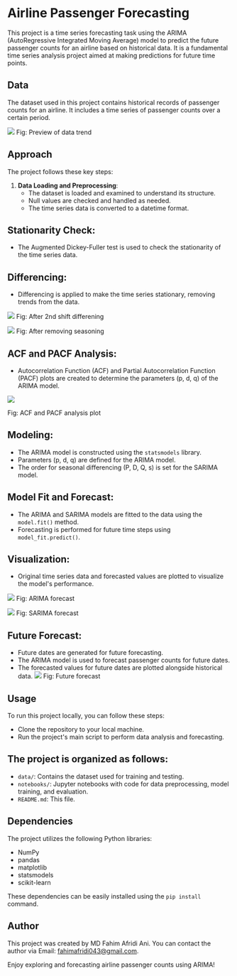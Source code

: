 
# Airline Passenger Forecasting

This project is a time series forecasting task using the ARIMA (AutoRegressive Integrated Moving Average) model to predict the future passenger counts for an airline based on historical data. It is a fundamental time series analysis project aimed at making predictions for future time points.

## Data

The dataset used in this project contains historical records of passenger counts for an airline. It includes a time series of passenger counts over a certain period.

![](graphs/Unknown.png)
Fig: Preview of data trend

## Approach

The project follows these key steps:

1. **Data Loading and Preprocessing**:
   - The dataset is loaded and examined to understand its structure.
   - Null values are checked and handled as needed.
   - The time series data is converted to a datetime format.


## **Stationarity Check**:

- The Augmented Dickey-Fuller test is used to check the stationarity of the time series data.

## **Differencing**:
   - Differencing is applied to make the time series stationary, removing trends from the data.




![](graphs/Unknown-2.png)
Fig: After 2nd shift differening 

![](graphs/Unknown-3.png)
Fig: After removing seasoning 

## **ACF and PACF Analysis**:
   - Autocorrelation Function (ACF) and Partial Autocorrelation Function (PACF) plots are created to determine the parameters (p, d, q) of the ARIMA model.

![](graphs/Unknown-4.png)

Fig: ACF and PACF analysis plot

 ## **Modeling**:
   - The ARIMA model is constructed using the `statsmodels` library.
   - Parameters (p, d, q) are defined for the ARIMA model.
   - The order for seasonal differencing (P, D, Q, s) is set for the SARIMA model.

## **Model Fit and Forecast**:
   - The ARIMA and SARIMA models are fitted to the data using the `model.fit()` method.
   - Forecasting is performed for future time steps using `model_fit.predict()`.

## **Visualization**:
   - Original time series data and forecasted values are plotted to visualize the model's performance.

![](graphs/Unknown-5.png)
Fig: ARIMA forecast  

![](graphs/Unknown-6.png)
Fig: SARIMA forecast

## **Future Forecast**:
   - Future dates are generated for future forecasting.
   - The ARIMA model is used to forecast passenger counts for future dates.
   - The forecasted values for future dates are plotted alongside historical data.
![](graphs/Unknown-7.png)
Fig: Future forecast



## Usage

To run this project locally, you can follow these steps:
 - Clone the repository to your local machine.
 - Run the project's main script to perform data analysis and forecasting.

## The project is organized as follows:

- `data/`: Contains the dataset used for training and testing.
- `notebooks/`: Jupyter notebooks with code for data preprocessing, model training, and evaluation.
- `README.md`: This file.


## Dependencies

The project utilizes the following Python libraries:
- NumPy
- pandas
- matplotlib
- statsmodels
- scikit-learn

These dependencies can be easily installed using the `pip install` command.

## Author

This project was created by MD Fahim Afridi Ani. You can contact the author via Email: fahimafridi043@gmail.com.

Enjoy exploring and forecasting airline passenger counts using ARIMA!


